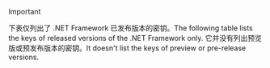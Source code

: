 
> [!IMPORTANT]
> <span data-ttu-id="99d7c-101">下表仅列出了 .NET Framework 已发布版本的密钥。</span><span class="sxs-lookup"><span data-stu-id="99d7c-101">The following table lists the keys of released versions of the .NET Framework only.</span></span> <span data-ttu-id="99d7c-102">它并没有列出预览版或预发布版本的密钥。</span><span class="sxs-lookup"><span data-stu-id="99d7c-102">It doesn't list the keys of preview or pre-release versions.</span></span>
